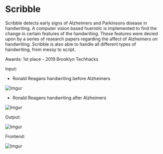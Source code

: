 # Scribble
Scribble detects early signs of Alzheimers and Parkinsons disease in handwriting. A computer vision based hueristic is implemented to find the change in certain features of the handwriting. These features were decied upon by a series of research papers regarding the affect of Alzheimers on handwriting. Scribble is also able to handle all different types of handwriting, from messy to script.

Awards: 1st place - 2019 Brooklyn Techhacks

Input:
- Ronald Reagans handwriting before Alzheimers

![Imgur](https://i.imgur.com/E5JHvym.jpg)

- Ronald Reagans handwriting after Alzheimers

![Imgur](https://i.imgur.com/swxLHN1.jpg)


Output:

![Imgur](https://i.imgur.com/twqGrr2.png)

Frontend:

![Imgur](https://i.imgur.com/bDMHLgd.png)

